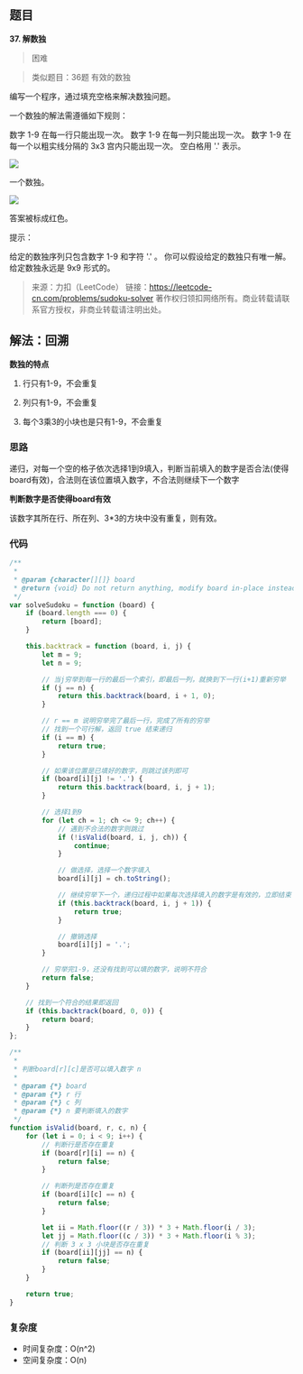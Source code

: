 ## 题目
**37. 解数独**
>困难

>类似题目：36题 有效的数独

编写一个程序，通过填充空格来解决数独问题。

一个数独的解法需遵循如下规则：

数字 1-9 在每一行只能出现一次。
数字 1-9 在每一列只能出现一次。
数字 1-9 在每一个以粗实线分隔的 3x3 宫内只能出现一次。
空白格用 '.' 表示。

![](https://sink-blog-pic.oss-cn-shenzhen.aliyuncs.com/img/leetcode/37-1.png)

一个数独。

![](https://sink-blog-pic.oss-cn-shenzhen.aliyuncs.com/img/leetcode/37-2.png)

答案被标成红色。

提示：

给定的数独序列只包含数字 1-9 和字符 '.' 。
你可以假设给定的数独只有唯一解。
给定数独永远是 9x9 形式的。

>来源：力扣（LeetCode）
链接：https://leetcode-cn.com/problems/sudoku-solver
著作权归领扣网络所有。商业转载请联系官方授权，非商业转载请注明出处。

## 解法：回溯

**数独的特点**

1. 行只有1-9，不会重复

2. 列只有1-9，不会重复

3. 每个3乘3的小块也是只有1-9，不会重复

   

### 思路

递归，对每一个空的格子依次选择1到9填入，判断当前填入的数字是否合法(使得board有效)，合法则在该位置填入数字，不合法则继续下一个数字



**判断数字是否使得board有效**

该数字其所在行、所在列、3*3的方块中没有重复，则有效。



### 代码
```javascript
/**
 * 
 * @param {character[][]} board
 * @return {void} Do not return anything, modify board in-place instead.
 */
var solveSudoku = function (board) {
    if (board.length === 0) {
        return [board];
    }

    this.backtrack = function (board, i, j) {
        let m = 9;
        let n = 9;

        // 当j穷举到每一行的最后一个索引，即最后一列，就换到下一行(i+1)重新穷举
        if (j == n) {
            return this.backtrack(board, i + 1, 0);
        }

        // r == m 说明穷举完了最后一行，完成了所有的穷举
        // 找到一个可行解，返回 true 结束递归
        if (i == m) {
            return true;
        }

        // 如果该位置是已填好的数字，则跳过该列即可
        if (board[i][j] != '.') {
            return this.backtrack(board, i, j + 1);
        }

        // 选择1到9
        for (let ch = 1; ch <= 9; ch++) {
            // 遇到不合法的数字则跳过
            if (!isValid(board, i, j, ch)) {
                continue;
            }

            // 做选择，选择一个数字填入
            board[i][j] = ch.toString();

            // 继续穷举下一个，递归过程中如果每次选择填入的数字是有效的，立即结束
            if (this.backtrack(board, i, j + 1)) {
                return true;
            }

            // 撤销选择
            board[i][j] = '.';
        }

        // 穷举完1-9，还没有找到可以填的数字，说明不符合
        return false;
    }

    // 找到一个符合的结果即返回
    if (this.backtrack(board, 0, 0)) {
        return board;
    }
};

/**
 * 
 * 判断board[r][c]是否可以填入数字 n
 * 
 * @param {*} board 
 * @param {*} r 行
 * @param {*} c 列
 * @param {*} n 要判断填入的数字
 */
function isValid(board, r, c, n) {
    for (let i = 0; i < 9; i++) {
        // 判断行是否存在重复
        if (board[r][i] == n) {
            return false;
        }

        // 判断列是否存在重复
        if (board[i][c] == n) {
            return false;
        }

        let ii = Math.floor((r / 3)) * 3 + Math.floor(i / 3);
        let jj = Math.floor((c / 3)) * 3 + Math.floor(i % 3);
        // 判断 3 x 3 小块是否存在重复
        if (board[ii][jj] == n) {
            return false;
        }
    }

    return true;
}

```
### 复杂度
* 时间复杂度：O(n^2)
* 空间复杂度：O(n)
